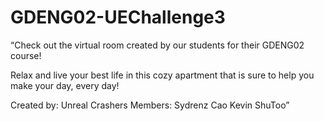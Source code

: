 # GDENG02-UEChallenge3

“Check out the virtual room created by our students for their GDENG02 course!

Relax and live your best life in this cozy apartment that is sure to help you make your day, every day!

Created by: Unreal Crashers
Members:
Sydrenz Cao
Kevin ShuToo”

